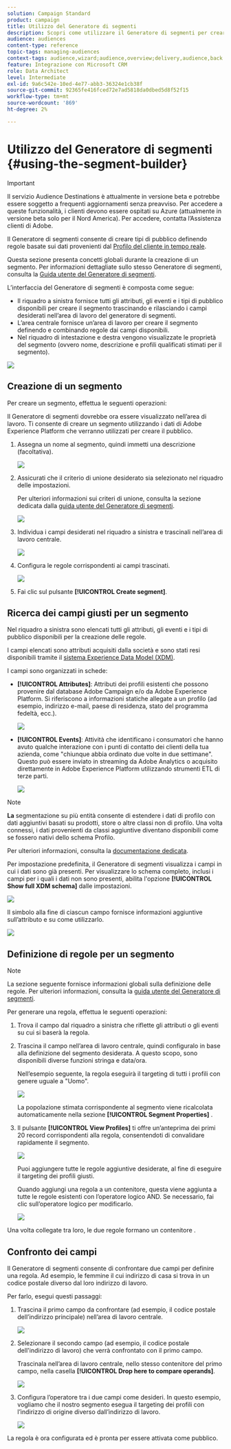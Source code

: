 ```yaml
---
solution: Campaign Standard
product: campaign
title: Utilizzo del Generatore di segmenti
description: Scopri come utilizzare il Generatore di segmenti per creare tipi di pubblico.
audience: audiences
content-type: reference
topic-tags: managing-audiences
context-tags: audience,wizard;audience,overview;delivery,audience,back
feature: Integrazione con Microsoft CRM
role: Data Architect
level: Intermediate
exl-id: 9a6c542e-10ed-4e77-abb3-36324e1cb38f
source-git-commit: 92365fe416fced72e7ad5818da0dbed5d8f52f15
workflow-type: tm+mt
source-wordcount: '869'
ht-degree: 2%

---
```


# Utilizzo del Generatore di segmenti {#using-the-segment-builder}

>[!IMPORTANT]
>
>Il servizio Audience Destinations è attualmente in versione beta e potrebbe essere soggetto a frequenti aggiornamenti senza preavviso. Per accedere a queste funzionalità, i clienti devono essere ospitati su Azure (attualmente in versione beta solo per il Nord America). Per accedere, contatta l’Assistenza clienti di Adobe.

Il Generatore di segmenti consente di creare tipi di pubblico definendo regole basate sui dati provenienti dal [Profilo del cliente in tempo reale](https://experienceleague.adobe.com/docs/experience-platform/profile/home.html).

Questa sezione presenta concetti globali durante la creazione di un segmento. Per informazioni dettagliate sullo stesso Generatore di segmenti, consulta la [Guida utente del Generatore di segmenti](https://experienceleague.adobe.com/docs/experience-platform/segmentation/ui/overview.html).

L’interfaccia del Generatore di segmenti è composta come segue:

* Il riquadro a sinistra fornisce tutti gli attributi, gli eventi e i tipi di pubblico disponibili per creare il segmento trascinando e rilasciando i campi desiderati nell’area di lavoro del generatore di segmenti.
* L’area centrale fornisce un’area di lavoro per creare il segmento definendo e combinando regole dai campi disponibili.
* Nel riquadro di intestazione e destra vengono visualizzate le proprietà del segmento (ovvero nome, descrizione e profili qualificati stimati per il segmento).

![](assets/aep_audiences_interface.png)

## Creazione di un segmento

Per creare un segmento, effettua le seguenti operazioni:

Il Generatore di segmenti dovrebbe ora essere visualizzato nell’area di lavoro. Ti consente di creare un segmento utilizzando i dati di Adobe Experience Platform che verranno utilizzati per creare il pubblico.

1. Assegna un nome al segmento, quindi immetti una descrizione (facoltativa).

   ![](assets/aep_audiences_creation_edit_name.png)

1. Assicurati che il criterio di unione desiderato sia selezionato nel riquadro delle impostazioni.

   Per ulteriori informazioni sui criteri di unione, consulta la sezione dedicata dalla [guida utente del Generatore di segmenti](https://experienceleague.adobe.com/docs/experience-platform/segmentation/ui/overview.html).

   ![](assets/aep_audiences_mergepolicy.png)

1. Individua i campi desiderati nel riquadro a sinistra e trascinali nell’area di lavoro centrale.

   ![](assets/aep_audiences_dragfield.png)

1. Configura le regole corrispondenti ai campi trascinati.

   ![](assets/aep_audiences_configure_rules.png)

1. Fai clic sul pulsante **[!UICONTROL Create segment]**.

## Ricerca dei campi giusti per un segmento

Nel riquadro a sinistra sono elencati tutti gli attributi, gli eventi e i tipi di pubblico disponibili per la creazione delle regole.

I campi elencati sono attributi acquisiti dalla società e sono stati resi disponibili tramite il [sistema Experience Data Model (XDM)](https://experienceleague.adobe.com/docs/experience-platform/xdm/home.html).

I campi sono organizzati in schede:

* **[!UICONTROL Attributes]**: Attributi dei profili esistenti che possono provenire dal database Adobe Campaign e/o da Adobe Experience Platform. Si riferiscono a informazioni statiche allegate a un profilo (ad esempio, indirizzo e-mail, paese di residenza, stato del programma fedeltà, ecc.).

   ![](assets/aep_audiences_attributestab.png)

* **[!UICONTROL Events]**: Attività che identificano i consumatori che hanno avuto qualche interazione con i punti di contatto dei clienti della tua azienda, come &quot;chiunque abbia ordinato due volte in due settimane&quot;. Questo può essere inviato in streaming da Adobe Analytics o acquisito direttamente in Adobe Experience Platform utilizzando strumenti ETL di terze parti.

   ![](assets/aep_audiences_eventstab.png)

>[!NOTE]
>
>**La** segmentazione su più entità consente di estendere i dati di profilo con dati aggiuntivi basati su prodotti, store o altre classi non di profilo. Una volta connessi, i dati provenienti da classi aggiuntive diventano disponibili come se fossero nativi dello schema Profilo.
>
>Per ulteriori informazioni, consulta la [documentazione dedicata](https://experienceleague.adobe.com/docs/experience-platform/segmentation/multi-entity-segmentation.html).

Per impostazione predefinita, il Generatore di segmenti visualizza i campi in cui i dati sono già presenti. Per visualizzare lo schema completo, inclusi i campi per i quali i dati non sono presenti, abilita l&#39;opzione **[!UICONTROL Show full XDM schema]** dalle impostazioni.

![](assets/aep_audiences_populatedfields.png)

Il simbolo alla fine di ciascun campo fornisce informazioni aggiuntive sull’attributo e su come utilizzarlo.

![](assets/aep_audiences_isymbol.png)

## Definizione di regole per un segmento

>[!NOTE]
>
>La sezione seguente fornisce informazioni globali sulla definizione delle regole. Per ulteriori informazioni, consulta la [guida utente del Generatore di segmenti](https://experienceleague.adobe.com/docs/experience-platform/segmentation/ui/overview.html).

Per generare una regola, effettua le seguenti operazioni:

1. Trova il campo dal riquadro a sinistra che riflette gli attributi o gli eventi su cui si baserà la regola.

1. Trascina il campo nell’area di lavoro centrale, quindi configuralo in base alla definizione del segmento desiderata. A questo scopo, sono disponibili diverse funzioni stringa e data/ora.

   Nell’esempio seguente, la regola eseguirà il targeting di tutti i profili con genere uguale a &quot;Uomo&quot;.

   ![](assets/aep_audiences_malegender.png)

   La popolazione stimata corrispondente al segmento viene ricalcolata automaticamente nella sezione **[!UICONTROL Segment Properties]** .

1. Il pulsante **[!UICONTROL View Profiles]** ti offre un’anteprima dei primi 20 record corrispondenti alla regola, consentendoti di convalidare rapidamente il segmento.

   ![](assets/aep_audiences_samplepreview.png)

   Puoi aggiungere tutte le regole aggiuntive desiderate, al fine di eseguire il targeting dei profili giusti.

   Quando aggiungi una regola a un contenitore, questa viene aggiunta a tutte le regole esistenti con l’operatore logico AND. Se necessario, fai clic sull’operatore logico per modificarlo.

   ![](assets/aep_audiences_andoperator.png)

Una volta collegate tra loro, le due regole formano un contenitore .

## Confronto dei campi

Il Generatore di segmenti consente di confrontare due campi per definire una regola. Ad esempio, le femmine il cui indirizzo di casa si trova in un codice postale diverso dal loro indirizzo di lavoro.

Per farlo, esegui questi passaggi:

1. Trascina il primo campo da confrontare (ad esempio, il codice postale dell’indirizzo principale) nell’area di lavoro centrale.

   ![](assets/aep_audiences_comparing_1.png)

1. Selezionare il secondo campo (ad esempio, il codice postale dell&#39;indirizzo di lavoro) che verrà confrontato con il primo campo.

   Trascinala nell’area di lavoro centrale, nello stesso contenitore del primo campo, nella casella **[!UICONTROL Drop here to compare operands]**.

   ![](assets/aep_audiences_comparing_2.png)

1. Configura l’operatore tra i due campi come desideri. In questo esempio, vogliamo che il nostro segmento esegua il targeting dei profili con l’indirizzo di origine diverso dall’indirizzo di lavoro.

   ![](assets/aep_audiences_comparing_3.png)

La regola è ora configurata ed è pronta per essere attivata come pubblico.
